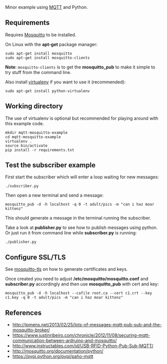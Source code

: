 
Minor example using [MQTT](http://en.wikipedia.org/wiki/Mqtt) and Python.

## Requirements
Requires [Mosquitto](http://mosquitto.org/) to be installed.

On Linux with the **apt-get** package manager:

    sudo apt-get install mosquitto
    sudo apt-get install mosquitto-clients

**Note**: ``mosquitto-clients`` is to get the **mosquitto_pub** to make it simple to try stuff from the command line.

Also install [virtualenv](https://pypi.python.org/pypi/virtualenv) if you want to use it (recommended):

    sudo apt-get install python-virtualenv


## Working directory
The use of virtualenv is optional but recommended for playing around with this example code.

    mkdir mqtt-mosquitto-example
    cd mqtt-mosquitto-example
    virtualenv .
    source bin/activate
    pip install -r requirements.txt


## Test the subscriber example
First start the subscriber which will enter a loop waiting for new messages:

    ./subscriber.py

Then open a new terminal and send a message:

    mosquitto_pub -d -h localhost -q 0 -t adult/pics -m "can i haz moar kittenz"

This should generate a message in the terminal running the subscriber.

Take a look at **publisher.py** to see how to publish messages using python. Or just run it from command line while **subscriber.py** is running:

    ./publisher.py


## Configure SSL/TLS

See [mosquitto-tls](http://mosquitto.org/man/mosquitto-tls-7.html) on how to generate certificates and keys.

Once created you need to adjust **/etc/mosquitto/mosquitto.conf** and **subscriber.py** accordingly and then use **mosquitto_pub** with cert and key:

    mosquitto_pub -d -h localhost --cafile root.ca --cert c1.crt --key c1.key -q 0 -t adult/pics -m "can i haz moar kittenz"


## References

 * http://jpmens.net/2013/02/25/lots-of-messages-mqtt-pub-sub-and-the-mosquitto-broker/
 * https://www.justinribeiro.com/chronicle/2012/11/08/securing-mqtt-communication-between-ardruino-and-mosquitto/
 * http://www.instructables.com/id/USB-RFID-Python-Pub-Sub-MQTT/
 * http://mosquitto.org/documentation/python/
 * https://pypi.python.org/pypi/paho-mqtt


